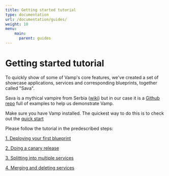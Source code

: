 ```yaml
---
title: Getting started tutorial
type: documentation
url: /documentation/guides/
weight: 10
menu:
    main:
      parent: guides
---
```


# Getting started tutorial

To quickly show of some of Vamp's core features, we've created a set of showcase applications, services and corresponding blueprints, together called "Sava". 

Sava is a mythical vampire from Serbia ([wiki](http://en.wikipedia.org/wiki/Sava_Savanovi%C4%87)) but in our case it is a [Github repo](https://github.com/magneticio/sava) full of examples to help us demonstrate Vamp.

Make sure you have Vamp installed. The quickest way to do this is to check out the [quick start](/quick-start/)

Please follow the tutorial in the predescribed steps:

[1. Deploying your first blueprint](/documentation/guides/getting-started-tutorial/1-deploying/)

[2. Doing a canary release](/documentation/guides/getting-started-tutorial/2-canary-release/)

[3. Splitting into multiple services](/documentation/guides/getting-started-tutorial/3-splitting-services/)

[4. Merging and deleting services](/documentation/guides/getting-started-tutorial/4-merge-delete/)


